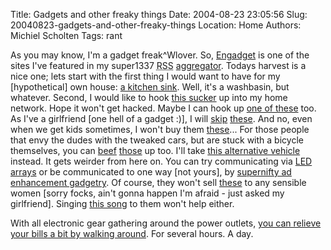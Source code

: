 Title: Gadgets and other freaky things
Date: 2004-08-23 23:05:56
Slug: 20040823-gadgets-and-other-freaky-things
Location: Home
Authors: Michiel Scholten
Tags: rant

<p>As you may know, I'm a gadget freak^Wlover. So, <a href="http://www.engadget.com/">Engadget</a> is one of the sites I've featured in my super1337 <acronym title="RDF Site Summary">RSS</acronym> <a href="http://www.bloglines.com/">aggregator</a>. Todays harvest is a nice one; lets start with the first thing I would want to have for my [hypothetical] own house: <a href="http://www.engadget.com/entry/8806815268281114/">a kitchen sink</a>. Well, it's a washbasin, but whatever. Second, I would like to hook <a href="http://www.engadget.com/entry/1511842317451507/">this sucker</a> up into my home network. Hope it won't get hacked. Maybe I can hook up <a href="http://www.engadget.com/entry/6843941284115839/">one of these</a> too. As I've a girlfriend [one hell of a gadget :)], I will <a href="http://www.engadget.com/entry/2522842317451596/">skip</a> <a href="http://www.engadget.com/entry/1128258613636671/">these</a>. And no, even when we get kids sometimes, I won't buy them <a href="http://www.engadget.com/entry/3092323777711756/">these</a>... For those people that envy the dudes with the tweaked cars, but are stuck with a bicycle themselves, you can <a href="http://www.engadget.com/entry/6054163417338263/">beef</a> <a href="http://www.engadget.com/entry/9153726625183572/">those</a> up too. I'll take <a href="http://www.engadget.com/entry/9546544886697411/">this alternative vehicle</a> instead. It gets weirder from here on. You can try communicating via <a href="http://www.engadget.com/entry/3240247581392225/">LED arrays</a> or be communicated to one way [not yours], by <a href="http://www.engadget.com/entry/9660112788933191/">supernifty ad enhancement gadgetry</a>. Of course, they won't sell <a href="http://www.engadget.com/entry/7547889465611867/">these</a> to any sensible women [sorry focks, ain't gonna happen I'm afraid - just asked my girlfriend]. Singing <a href="http://www.engadget.com/entry/8276385639551585/">this song</a> to them won't help either.</p>
<p>With all electronic gear gathering around the power outlets, <a href="http://www.engadget.com/entry/8142616514972351/">you can relieve your bills a bit by walking around</a>. For several hours. A day.</p>